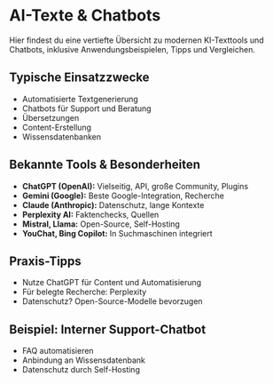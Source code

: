 # AI-Texte & Chatbots

Hier findest du eine vertiefte Übersicht zu modernen KI-Texttools und Chatbots, inklusive Anwendungsbeispielen, Tipps und Vergleichen.

## Typische Einsatzzwecke
- Automatisierte Textgenerierung
- Chatbots für Support und Beratung
- Übersetzungen
- Content-Erstellung
- Wissensdatenbanken

## Bekannte Tools & Besonderheiten
- **ChatGPT (OpenAI):** Vielseitig, API, große Community, Plugins
- **Gemini (Google):** Beste Google-Integration, Recherche
- **Claude (Anthropic):** Datenschutz, lange Kontexte
- **Perplexity AI:** Faktenchecks, Quellen
- **Mistral, Llama:** Open-Source, Self-Hosting
- **YouChat, Bing Copilot:** In Suchmaschinen integriert

## Praxis-Tipps
- Nutze ChatGPT für Content und Automatisierung
- Für belegte Recherche: Perplexity
- Datenschutz? Open-Source-Modelle bevorzugen

## Beispiel: Interner Support-Chatbot
- FAQ automatisieren
- Anbindung an Wissensdatenbank
- Datenschutz durch Self-Hosting
